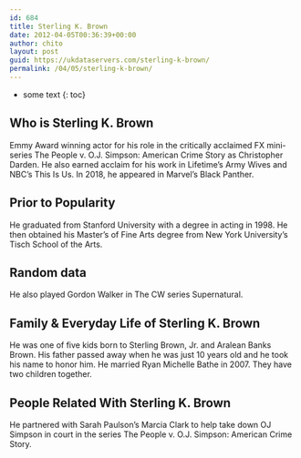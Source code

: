 ```yaml
---
id: 684
title: Sterling K. Brown
date: 2012-04-05T00:36:39+00:00
author: chito
layout: post
guid: https://ukdataservers.com/sterling-k-brown/
permalink: /04/05/sterling-k-brown/
---
```


* some text
{: toc}
          
          
## Who is  Sterling K. Brown
                  
                  
                  
Emmy Award winning actor for his role in the critically acclaimed FX mini-series The People v. O.J. Simpson: American Crime Story as Christopher Darden. He also earned acclaim for his work in Lifetime&#8217;s Army Wives and NBC&#8217;s This Is Us. In 2018, he appeared in Marvel&#8217;s Black Panther.
                  
                
                
                
## Prior to Popularity 
                  
                  
                  
He graduated from Stanford University with a degree in acting in 1998. He then obtained his Master&#8217;s of Fine Arts degree from New York University&#8217;s Tisch School of the Arts.
                  
                
                
                
## Random data 
                  
                  
                  
He also played Gordon Walker in The CW series Supernatural.
                  
                
                
                
## Family & Everyday Life of Sterling K. Brown
                  
                  
                  
He was one of five kids born to Sterling Brown, Jr. and Aralean Banks Brown. His father passed away when he was just 10 years old and he took his name to honor him. He married Ryan Michelle Bathe in 2007. They have two children together.
                  
                
                
                
## People Related With  Sterling K. Brown
                  
                  
                  
He partnered with Sarah Paulson&#8217;s Marcia Clark to help take down OJ Simpson in court in the series The People v. O.J. Simpson: American Crime Story.
                  
                
              
            
          
          
          
    
    
  
